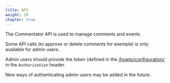 ```yaml
---
title: API
weight: 20
chapter: true
---
```


The Commentator API is used to manage comments and events.

Some API calls (to approve or delete comments for exemple) is only available for admin users.

Admin users should provide the token (defined in the [/howto/configuration/](configuration) in the `Authorization` header.

New ways of authenticating admin users may be added in the future.
